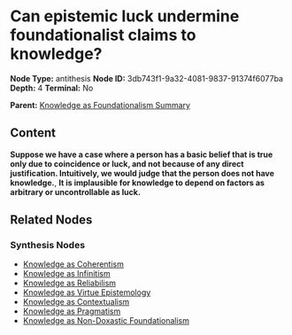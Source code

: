# Can epistemic luck undermine foundationalist claims to knowledge?

**Node Type:** antithesis
**Node ID:** 3db743f1-9a32-4081-9837-91374f6077ba
**Depth:** 4
**Terminal:** No

**Parent:** [Knowledge as Foundationalism Summary](knowledge-as-foundationalism-summary-synthesis-dc388349-74ae-48c0-9a7d-a4c8433d6924.md)

## Content

**Suppose we have a case where a person has a basic belief that is true only due to coincidence or luck, and not because of any direct justification. Intuitively, we would judge that the person does not have knowledge.**, **It is implausible for knowledge to depend on factors as arbitrary or uncontrollable as luck.**

## Related Nodes

### Synthesis Nodes

- [Knowledge as Coherentism](knowledge-as-coherentism-synthesis-41d5dec3-839e-4ae3-a2a5-fc92ab91df97.md)
- [Knowledge as Infinitism](knowledge-as-infinitism-synthesis-44914d28-51a6-4728-ac8b-fc30929792cb.md)
- [Knowledge as Reliabilism](knowledge-as-reliabilism-synthesis-7502fb9d-70db-41bb-a27b-2dd63df47ece.md)
- [Knowledge as Virtue Epistemology](knowledge-as-virtue-epistemology-synthesis-6f9c16b3-30dd-4378-941d-9dbf77dc1c38.md)
- [Knowledge as Contextualism](knowledge-as-contextualism-synthesis-fc5e39cf-8863-40c3-8244-4448a074976d.md)
- [Knowledge as Pragmatism](knowledge-as-pragmatism-synthesis-d9497321-6c8f-4b0c-8af5-7707438a7b61.md)
- [Knowledge as Non-Doxastic Foundationalism](knowledge-as-non-doxastic-foundationalism-synthesis-63438740-33ea-48b4-b6ce-966020a3aa5d.md)
